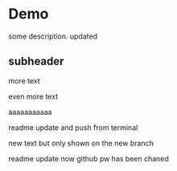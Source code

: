 # Demo

some description. updated

## subheader

more text 

even more text


aaaaaaaaaaa


readme update and push from terminal


new text but only shown on the new branch


readme update now github pw has been chaned



